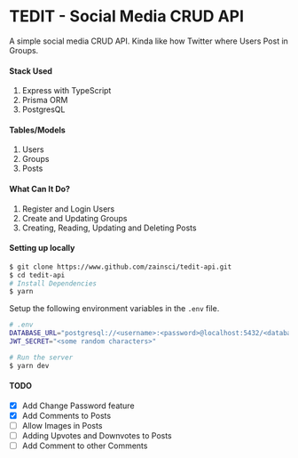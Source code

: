 # TEDIT - Social Media CRUD API

A simple social media CRUD API. Kinda like how Twitter where Users Post in Groups.

#### Stack Used

1. Express with TypeScript
2. Prisma ORM
3. PostgresQL

#### Tables/Models

1. Users
2. Groups
3. Posts

#### What Can It Do?

1. Register and Login Users
2. Create and Updating Groups
3. Creating, Reading, Updating and Deleting Posts

#### Setting up locally

```bash
$ git clone https://www.github.com/zainsci/tedit-api.git
$ cd tedit-api
# Install Dependencies
$ yarn
```

Setup the following environment variables in the `.env` file.

```bash
# .env
DATABASE_URL="postgresql://<username>:<password>@localhost:5432/<database_name>?schema=public"
JWT_SECRET="<some random characters>"
```

```bash
# Run the server
$ yarn dev
```

#### TODO

- [x] Add Change Password feature
- [x] Add Comments to Posts
- [ ] Allow Images in Posts
- [ ] Adding Upvotes and Downvotes to Posts
- [ ] Add Comment to other Comments
